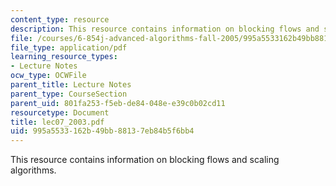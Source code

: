 ```yaml
---
content_type: resource
description: This resource contains information on blocking flows and scaling algorithms.
file: /courses/6-854j-advanced-algorithms-fall-2005/995a5533162b49bb88137eb84b5f6bb4_lec07_2003.pdf
file_type: application/pdf
learning_resource_types:
- Lecture Notes
ocw_type: OCWFile
parent_title: Lecture Notes
parent_type: CourseSection
parent_uid: 801fa253-f5eb-de84-048e-e39c0b02cd11
resourcetype: Document
title: lec07_2003.pdf
uid: 995a5533-162b-49bb-8813-7eb84b5f6bb4
---
```

This resource contains information on blocking flows and scaling algorithms.

